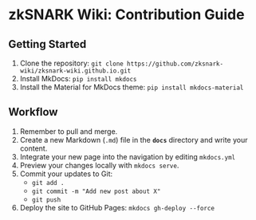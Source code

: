 # zkSNARK Wiki: Contribution Guide

## Getting Started

1.  Clone the repository: `git clone https://github.com/zksnark-wiki/zksnark-wiki.github.io.git`
2.  Install MkDocs: `pip install mkdocs`
3.  Install the Material for MkDocs theme: `pip install mkdocs-material`

## Workflow

1.  Remember to pull and merge.
2.  Create a new Markdown (`.md`) file in the **`docs`** directory and write your content.
3.  Integrate your new page into the navigation by editing `mkdocs.yml`
4.  Preview your changes locally with `mkdocs serve`.
5.  Commit your updates to Git:
    -   `git add .`
    -   `git commit -m "Add new post about X"`
    -   `git push`
6.  Deploy the site to GitHub Pages: `mkdocs gh-deploy --force`